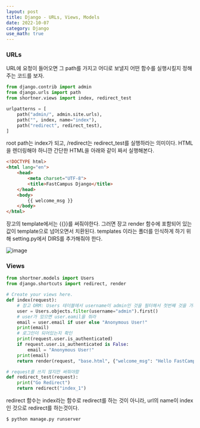 ```yaml
---
layout: post
title: Django - URLs, Views, Models
date: 2022-10-07
category: Django
use_math: true
---
```



### URLs

URL에 요청이 들어오면 그 path를 가지고 어디로 보낼지 어떤 함수를 실행시킬지 정해주는 코드를 보자. 

```python
from django.contrib import admin
from django.urls import path
from shortner.views import index, redirect_test

urlpatterns = [
    path("admin/", admin.site.urls),
    path("", index, name="index"),
    path("redirect", redirect_test),
]
```

root path는 index가 되고, <path>/redirect는 redirect_test를 실행하라는 의미이다. HTML을 렌더링해야 하니깐 간단한 HTML을 아래와 같이 짜서 실행해본다. 


```html
<!DOCTYPE html>
<html lang="en">
    <head>
        <meta charset="UTF-8">
        <title>FastCampus Django</title>
    </head>
    <body>
        {{ welcome_msg }}
    </body>
</html>
```

장고의 template에서는 {{}}를 써줘야한다. 그러면 장고 render 함수에 포함되어 있는 값이 template으로 넘어오면서 치환된다. templates 이라는 폴더를 인식하게 하기 위해 setting.py에서 DIRS를 추가해줘야 한다. 

![image](https://user-images.githubusercontent.com/61526722/194522854-1b26a9be-6593-484d-b675-0b9c95a2b535.png)


### Views

```python
from shortner.models import Users
from django.shortcuts import redirect, render

# Create your views here.
def index(request):
    # 장고 ORM: Users 테이블에서 username이 admin인 것을 필터해서 첫번째 것을 가지고 와라
    user = Users.objects.filter(username="admin").first()
    # user가 있으면 user.eamil을 줘라
    email = user.email if user else "Anonymous User!"
    print(email)
    # 로그인이 되어있는지 확인
    print(request.user.is_authenticated)
    if request.user.is_authenticated is False:
        email = "Anonymous User!"
    print(email)
    return render(request, "base.html", {"welcome_msg": "Hello FastCampus!"})

# request를 쓰지 않지만 써줘야함
def redirect_test(request):
    print("Go Redirect")
    return redirect("index_1")
```

redirect 함수는 index라는 함수로 redirect를 하는 것이 아니라, url의 name이 index인 것으로 redirect를 하는것이다. 

```bash
$ python manage.py runserver
```

